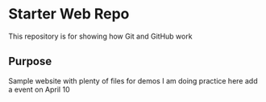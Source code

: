 # Starter Web Repo

This repository is for showing how Git and GitHub work

## Purpose

Sample website with plenty of files for demos
I am doing practice here
add a event on April 10
